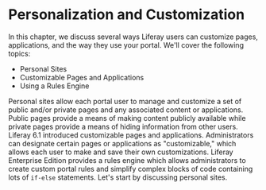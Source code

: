 # Personalization and Customization

In this chapter, we discuss several ways Liferay users can customize pages,
applications, and the way they use your portal. We'll cover the following
topics:

- Personal Sites
- Customizable Pages and Applications
- Using a Rules Engine

Personal sites allow each portal user to manage and customize a set of public
and/or private pages and any associated content or applications. Public pages
provide a means of making content publicly available while private pages provide
a means of hiding information from other users. Liferay 6.1 introduced
customizable pages and applications. Administrators can designate certain pages
or applications as "customizable," which allows each user to make and save their
own customizations. Liferay Enterprise Edition provides a rules engine which
allows administrators to create custom portal rules and simplify complex blocks
of code containing lots of `if-else` statements. Let's start by discussing
personal sites.
